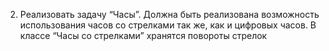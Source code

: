 2) Реализовать задачу “Часы”. Должна быть реализована возможность
использования часов со стрелками так же, как и цифровых часов. В классе
“Часы со стрелками” хранятся повороты стрелок

